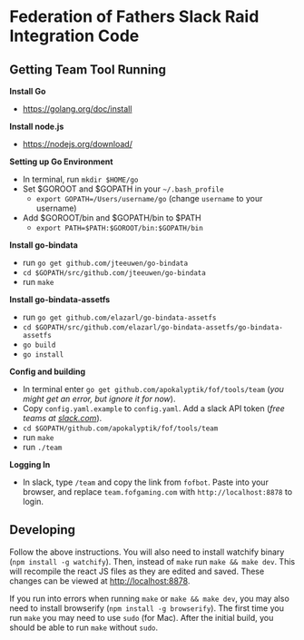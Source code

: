 # Federation of Fathers Slack Raid Integration Code


## Getting Team Tool Running

**Install Go**
- https://golang.org/doc/install

**Install node.js**
- https://nodejs.org/download/

**Setting up Go Environment**
- In terminal, run `mkdir $HOME/go`
- Set $GOROOT and $GOPATH in your `~/.bash_profile`
  - `export GOPATH=/Users/username/go` (change `username` to your username)
- Add $GOROOT/bin and $GOPATH/bin to $PATH
  - `export PATH=$PATH:$GOROOT/bin:$GOPATH/bin`
 
**Install go-bindata**
- run `go get github.com/jteeuwen/go-bindata`
- `cd $GOPATH/src/github.com/jteeuwen/go-bindata`
- run `make`

**Install go-bindata-assetfs**
- run `go get github.com/elazarl/go-bindata-assetfs`
- `cd $GOPATH/src/github.com/elazarl/go-bindata-assetfs/go-bindata-assetfs`
- `go build`
- `go install`

**Config and building**
- In terminal enter `go get github.com/apokalyptik/fof/tools/team` (*you might get an error, but ignore it for now*).
- Copy `config.yaml.example` to `config.yaml`. Add a slack API token (*free teams at [slack.com](https://slack.com/)*).
- `cd $GOPATH/github.com/apokalyptik/fof/tools/team`
- run `make`
- run `./team`

**Logging In**
- In slack, type `/team` and copy the link from `fofbot`. Paste into your browser, and replace `team.fofgaming.com` with `http://localhost:8878` to login.


## Developing

Follow the above instructions. You will also need to install watchify binary (`npm install -g watchify`). Then, instead of `make` run `make && make dev`. This will recompile the react JS files as they are edited and saved. These changes can be viewed at [http://localhost:8878](http://localhost:8878). 

If you run into errors when running `make` or `make && make dev`, you may also need to install browserify (`npm install -g browserify`). The first time you run `make` you may need to use `sudo` (for Mac). After the initial build, you should be able to run `make` without `sudo`.
